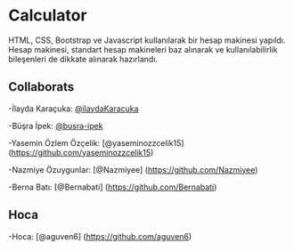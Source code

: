 # Calculator
HTML, CSS, Bootstrap ve Javascript kullanılarak bir hesap makinesi yapıldı. 
Hesap makinesi, standart hesap makineleri baz alınarak ve kullanılabilirlik bileşenleri de dikkate alınarak hazırlandı. 

## Collaborats
-İlayda Karaçuka:  [@ilaydaKaracuka](https://github.com/ilaydaKaracuka)  

-Büşra İpek:  [@busra-ipek](https://github.com/busra-ipek)

-Yasemin Özlem Özçelik:  [@yaseminozzcelik15] (https://github.com/yaseminozzcelik15)

-Nazmiye Özuygunlar:  [@Nazmiyee] (https://github.com/Nazmiyee)

-Berna Batı:  [@Bernabati] (https://github.com/Bernabati)

## Hoca
-Hoca:  [@aguven6] (https://github.com/aguven6)
